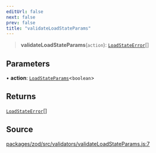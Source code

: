 ```yaml
---
editUrl: false
next: false
prev: false
title: "validateLoadStateParams"
---
```


> **validateLoadStateParams**(`action`): [`LoadStateError`](/reference/errors/type-aliases/loadstateerror/)[]

## Parameters

• **action**: [`LoadStateParams`](/reference/actions-types/type-aliases/loadstateparams/)\<`boolean`\>

## Returns

[`LoadStateError`](/reference/errors/type-aliases/loadstateerror/)[]

## Source

[packages/zod/src/validators/validateLoadStateParams.js:7](https://github.com/evmts/tevm-monorepo/blob/main/packages/zod/src/validators/validateLoadStateParams.js#L7)

